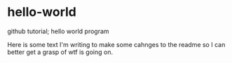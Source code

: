 # hello-world
github tutorial; hello world program

Here is some text I'm writing to make some cahnges to the readme so I can better get a grasp of wtf is going on.
